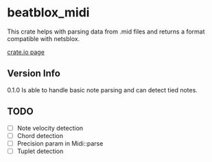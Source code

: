 # beatblox_midi
This crate helps with parsing data from .mid files and returns a format compatible with netsblox.

[crate.io page](https://crates.io/search?q=beatblox_midi)

## Version Info
0.1.0
Is able to handle basic note parsing and can detect tied notes.

## TODO

- [ ] Note velocity detection
- [ ] Chord detection
- [ ] Precision param in Midi::parse
- [ ] Tuplet detection
